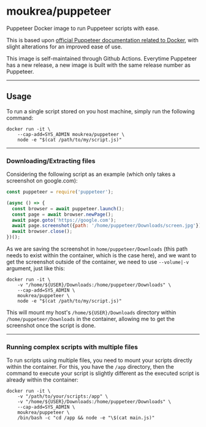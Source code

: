 # moukrea/puppeteer

Puppeteer Docker image to run Puppeteer scripts with ease.

This is based upon [official Puppeteer documentation related to Docker](https://github.com/puppeteer/puppeteer/blob/main/docs/troubleshooting.md#running-puppeteer-in-docker), with slight alterations for an improved ease of use.

This image is self-maintained through Github Actions. Everytime Puppeteer has a new release, a new image is built with the same release number as Puppeteer.

----

## Usage

To run a single script stored on you host machine, simply run the following command:

```docker
docker run -it \
    --cap-add=SYS_ADMIN moukrea/puppeteer \
    node -e "$(cat /path/to/my/script.js)"
```

----

### Downloading/Extracting files

Considering the following script as an example (which only takes a screenshot on google.com):

```javascript
const puppeteer = require('puppeteer');

(async () => {
  const browser = await puppeteer.launch();
  const page = await browser.newPage();
  await page.goto('https://google.com');
  await page.screenshot({path: '/home/puppeteer/Downloads/screen.jpg'});
  await browser.close();
})();
```

As we are saving the screenshot in `home/puppeteer/Downloads` (this path needs to exist within the container, which is the case here), and we want to get the screenshot outside of the container, we need to use `--volume|-v` argument, just like this:

```docker
docker run -it \
    -v "/home/${USER}/Downloads:/home/puppeteer/Downloads" \
    --cap-add=SYS_ADMIN \
    moukrea/puppeteer \
    node -e "$(cat /path/to/my/script.js)"
```

This will mount my host's `/home/${USER}/Downloads` directory within `/home/puppeteer/Downloads` in the container, allowing me to get the screenshot once the script is done.

----

### Running complex scripts with multiple files

To run scripts using multiple files, you need to mount your scripts directly within the container. For this, you have the `/app` directory, then the command to execute your script is slightly different as the executed script is already within the container:

```docker
docker run -it \
    -v "/path/to/your/scripts:/app" \
    -v "/home/${USER}/Downloads:/home/puppeteer/Downloads" \
    --cap-add=SYS_ADMIN \
    moukrea/puppeteer \
    /bin/bash -c "cd /app && node -e "\$(cat main.js)"
```